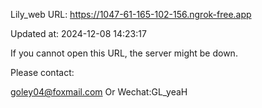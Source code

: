 Lily_web URL: https://1047-61-165-102-156.ngrok-free.app

Updated at: 2024-12-08 14:23:17

If you cannot open this URL, the server might be down.

Please contact: 

goley04@foxmail.com Or Wechat:GL_yeaH